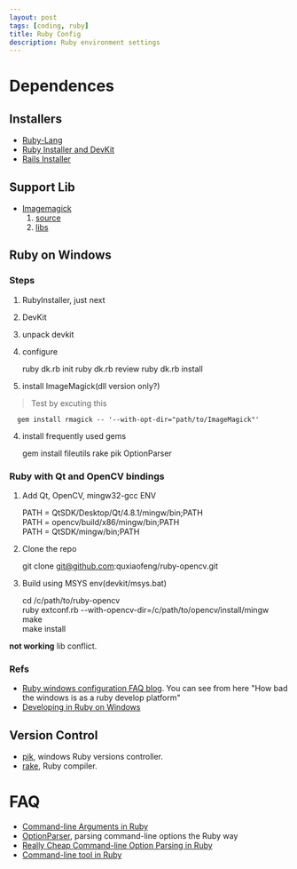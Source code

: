 ```yaml
---
layout: post
tags: [coding, ruby]
title: Ruby Config
description: Ruby environment settings
---
```


# Dependences

## Installers

+ [Ruby-Lang](http://www.ruby-lang.org/en/downloads/)
+ [Ruby Installer and DevKit](http://rubyinstaller.org/downloads/)
+ [Rails Installer](http://railsinstaller.org/)

## Support Lib

+ [Imagemagick](http://www.imagemagick.org/)    
  1. [source](http://www.imagemagick.org/script/download.php)    
  2. [libs](http://www.imagemagick.org/script/binary-releases.php#windows)    

## Ruby on Windows

### Steps

1. RubyInstaller, just next
2. DevKit
  1. unpack devkit
  2. configure
      
      ruby dk.rb init
      ruby dk.rb review
      ruby dk.rb install

3. install ImageMagick(dll version only?)

> Test by excuting this

      gem install rmagick -- '--with-opt-dir="path/to/ImageMagick"'

4. install frequently used gems

      gem install fileutils rake pik OptionParser

### Ruby with Qt and OpenCV bindings

1. Add Qt, OpenCV, mingw32-gcc ENV
    
      PATH = QtSDK/Desktop/Qt/4.8.1/mingw/bin;PATH    
      PATH = opencv/build/x86/mingw/bin;PATH    
      PATH = QtSDK/mingw/bin;PATH    

2. Clone the repo

      git clone git@github.com:quxiaofeng/ruby-opencv.git

3. Build using MSYS env(devkit/msys.bat)

      cd /c/path/to/ruby-opencv      
      ruby extconf.rb --with-opencv-dir=/c/path/to/opencv/install/mingw      
      make      
      make install      

**not working** lib conflict.

### Refs

+ [Ruby windows configuration FAQ blog](http://rubyonwindows.blogspot.hk/). You can see from here "How bad the windows is as a ruby develop platform"
+ [Developing in Ruby on Windows](http://stackoverflow.com/questions/1013270/developing-in-ruby-on-windows)

## Version Control

+ [pik](https://github.com/vertiginous/pik), windows Ruby versions controller.
+ [rake](https://github.com/luislavena/rake-compiler/), Ruby compiler.

# FAQ

+ [Command-line Arguments in Ruby](http://ruby.about.com/od/rubyfeatures/a/argv.htm)
+ [OptionParser](http://ruby.about.com/od/advancedruby/a/optionparser.htm), parsing command-line options the Ruby way
+ [Really Cheap Command-line Option Parsing in Ruby](http://stackoverflow.com/questions/897630/really-cheap-command-line-option-parsing-in-ruby)
+ [Command-line tool in Ruby](http://rubylearning.com/blog/2011/01/03/how-do-i-make-a-command-line-tool-in-ruby/)

